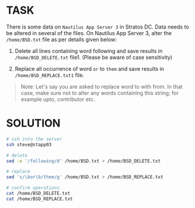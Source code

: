 # TASK

There is some data on `Nautilus App Server 3` in Stratos DC. Data needs to be altered in several of the files. On Nautilus App Server 3, alter the `/home/BSD.txt` file as per details given below:

1. Delete all lines containing word following and save results in `/home/BSD_DELETE.txt` file1. (Please be aware of case sensitivity)

2. Replace all occurrence of word `or` to `them` and save results in `/home/BSD_REPLACE.txt1` file.

> Note: Let's say you are asked to replace word to with from. In that case, make sure not to alter any words containing this string; for example upto, contributor etc.

# SOLUTION

```bash
# ssh into the server
ssh steve@stapp03

# delete
sed -e '/following/d' /home/BSD.txt > /home/BSD_DELETE.txt

# replace
sed 's/\bor\b/them/g' /home/BSD.txt > /home/BSD_REPLACE.txt

# confirm operations
cat /home/BSD_DELETE.txt
cat /home/BSD_REPLACE.txt
```
